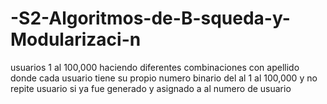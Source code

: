 # -S2-Algoritmos-de-B-squeda-y-Modularizaci-n
usuarios 1 al 100,000 haciendo diferentes combinaciones con apellido donde cada usuario tiene su propio numero binario del al 1 al 100,000 y no repite usuario si ya fue generado y asignado a al numero de usuario
